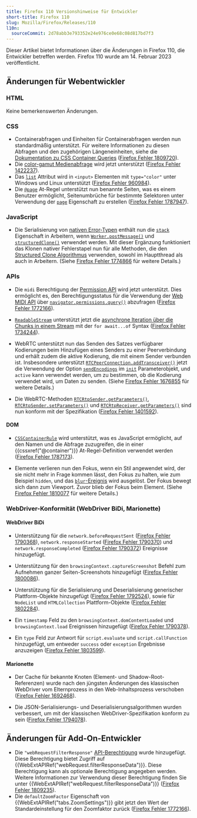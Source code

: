 ```yaml
---
title: Firefox 110 Versionshinweise für Entwickler
short-title: Firefox 110
slug: Mozilla/Firefox/Releases/110
l10n:
  sourceCommit: 2d78abb3e793352e24e976ce0e68c08d817bd7f3
---
```


Dieser Artikel bietet Informationen über die Änderungen in Firefox 110, die Entwickler betreffen werden. Firefox 110 wurde am 14. Februar 2023 veröffentlicht.

## Änderungen für Webentwickler

### HTML

Keine bemerkenswerten Änderungen.

### CSS

- Containerabfragen und Einheiten für Containerabfragen werden nun standardmäßig unterstützt.
  Für weitere Informationen zu diesen Abfragen und den zugehörigen Längeneinheiten, siehe die [Dokumentation zu CSS Container Queries](/de/docs/Web/CSS/CSS_containment/Container_queries#container_query_length_units) ([Firefox Fehler 1809720](https://bugzil.la/1809720)).
- Die [color-gamut Medienabfrage](/de/docs/Web/CSS/@media/color-gamut) wird jetzt unterstützt ([Firefox Fehler 1422237](https://bugzil.la/1422237)).
- Das [`list`](/de/docs/Web/HTML/Reference/Elements/datalist#color_type) Attribut wird in `<input>` Elementen mit `type="color"` unter Windows und Linux unterstützt ([Firefox Fehler 960984](https://bugzil.la/960984)).
- Die [`@page`](/de/docs/Web/CSS/@page) At-Regel unterstützt nun benannte Seiten, was es einem Benutzer ermöglicht, Seitenumbrüche für bestimmte Selektoren unter Verwendung der [`page`](/de/docs/Web/CSS/Reference/Properties/page) Eigenschaft zu erstellen ([Firefox Fehler 1787947](https://bugzil.la/1787947)).

### JavaScript

- Die Serialisierung von [nativen Error-Typen](/de/docs/Web/JavaScript/Reference/Global_Objects/Error#error_types) enthält nun die [`stack`](/de/docs/Web/JavaScript/Reference/Global_Objects/Error/stack) Eigenschaft in Arbeitern, wenn [`Worker.postMessage()`](/de/docs/Web/API/Worker/postMessage) und [`structuredClone()`](/de/docs/Web/API/Window/structuredClone) verwendet werden.
  Mit dieser Ergänzung funktioniert das Klonen nativer Fehlerstapel nun für alle Methoden, die den [Structured Clone Algorithmus](/de/docs/Web/API/Web_Workers_API/Structured_clone_algorithm) verwenden, sowohl im Hauptthread als auch in Arbeitern.
  (Siehe [Firefox Fehler 1774866](https://bugzil.la/1774866) für weitere Details.)

### APIs

- Die `midi` Berechtigung der [Permission API](/de/docs/Web/API/Permissions_API) wird jetzt unterstützt.
  Dies ermöglicht es, den Berechtigungsstatus für die Verwendung der [Web MIDI API](/de/docs/Web/API/Web_MIDI_API) über [`navigator.permissions.query()`](/de/docs/Web/API/Permissions/query) abzufragen ([Firefox Fehler 1772166](https://bugzil.la/1772166)).

- [`ReadableStream`](/de/docs/Web/API/ReadableStream) unterstützt jetzt die [asynchrone Iteration über die Chunks in einem Stream](/de/docs/Web/API/ReadableStream#async_iteration) mit der `for await...of` Syntax ([Firefox Fehler 1734244](https://bugzil.la/1734244)).

- WebRTC unterstützt nun das Senden des Satzes verfügbarer Kodierungen beim Hinzufügen eines Senders zu einer Peerverbindung und erhält zudem die aktive Kodierung, die mit einem Sender verbunden ist.
  Insbesondere unterstützt [`RTCPeerConnection.addTransceiver()`](/de/docs/Web/API/RTCPeerConnection/addTransceiver) jetzt die Verwendung der Option [`sendEncodings`](/de/docs/Web/API/RTCPeerConnection/addTransceiver#sendencodings) im [`init`](/de/docs/Web/API/RTCPeerConnection/addTransceiver#init) Parameterobjekt, und `active` kann verwendet werden, um zu bestimmen, ob die Kodierung verwendet wird, um Daten zu senden.
  (Siehe [Firefox Fehler 1676855](https://bugzil.la/1676855) für weitere Details.)

- Die WebRTC-Methoden [`RTCRtpSender.getParameters()`](/de/docs/Web/API/RTCRtpSender/getParameters), [`RTCRtpSender.setParameters()`](/de/docs/Web/API/RTCRtpSender/setParameters) und [`RTCRtpReceiver.getParameters()`](/de/docs/Web/API/RTCRtpReceiver/getParameters) sind nun konform mit der Spezifikation ([Firefox Fehler 1401592](https://bugzil.la/1401592)).

#### DOM

- [`CSSContainerRule`](/de/docs/Web/API/CSSContainerRule) wird unterstützt, was es JavaScript ermöglicht, auf den Namen und die Abfrage zuzugreifen, die in einer {{cssxref("@container")}} At-Regel-Definition verwendet werden ([Firefox Fehler 1787173](https://bugzil.la/1787173)).

- Elemente verlieren nun den Fokus, wenn ein Stil angewendet wird, der sie nicht mehr in Frage kommen lässt, den Fokus zu halten, wie zum Beispiel `hidden`, und das [`blur`-Ereignis](/de/docs/Web/API/Element/blur_event) wird ausgelöst.
  Der Fokus bewegt sich dann zum Viewport.
  Zuvor blieb der Fokus beim Element.
  (Siehe [Firefox Fehler 1810077](https://bugzil.la/1810077) für weitere Details.)

### WebDriver-Konformität (WebDriver BiDi, Marionette)

#### WebDriver BiDi

- Unterstützung für die `network.beforeRequestSent` ([Firefox Fehler 1790368](https://bugzil.la/1790368)), `network.responseStarted` ([Firefox Fehler 1790370](https://bugzil.la/1790370)) und `network.responseCompleted` ([Firefox Fehler 1790372](https://bugzil.la/1790372)) Ereignisse hinzugefügt.

- Unterstützung für den `browsingContext.captureScreenshot` Befehl zum Aufnehmen ganzer Seiten-Screenshots hinzugefügt ([Firefox Fehler 1800086](https://bugzil.la/1800086)).

- Unterstützung für die Serialisierung und Deserialisierung generischer Plattform-Objekte hinzugefügt ([Firefox Fehler 1792524](https://bugzil.la/1792524)), sowie für `NodeList` und `HTMLCollection` Plattform-Objekte ([Firefox Fehler 1802284](https://bugzil.la/1802284)).

- Ein `timestamp` Feld zu den `browsingContext.domContentLoaded` und `browsingContext.load` Ereignissen hinzugefügt ([Firefox Fehler 1790378](https://bugzil.la/1790378)).

- Ein `type` Feld zur Antwort für `script.evaluate` und `script.callFunction` hinzugefügt, um entweder `success` oder `exception` Ergebnisse anzuzeigen ([Firefox Fehler 1803599](https://bugzil.la/1803599)).

#### Marionette

- Der Cache für bekannte Knoten (Element- und Shadow-Root-Referenzen) wurde nach den jüngsten Änderungen des klassischen WebDriver vom Elternprozess in den Web-Inhaltsprozess verschoben ([Firefox Fehler 1692468](https://bugzil.la/1692468)).

- Die JSON-Serialisierungs- und Deserialisierungsalgorithmen wurden verbessert, um mit der klassischen WebDriver-Spezifikation konform zu sein ([Firefox Fehler 1794078](https://bugzil.la/1794078)).

## Änderungen für Add-On-Entwickler

- Die `"webRequestFilterResponse"` [API-Berechtigung](/de/docs/Mozilla/Add-ons/WebExtensions/manifest.json/permissions#api_permissions) wurde hinzugefügt. Diese Berechtigung bietet Zugriff auf {{WebExtAPIRef("webRequest.filterResponseData")}}. Diese Berechtigung kann als optionale Berechtigung angegeben werden. Weitere Informationen zur Verwendung dieser Berechtigung finden Sie unter {{WebExtAPIRef("webRequest.filterResponseData")}} ([Firefox Fehler 1809235](https://bugzil.la/1809235)).
- Die `defaultZoomFactor` Eigenschaft von {{WebExtAPIRef("tabs.ZoomSettings")}} gibt jetzt den Wert der Standardeinstellung für den Zoomfaktor zurück ([Firefox Fehler 1772166](https://bugzil.la/1772166)).
